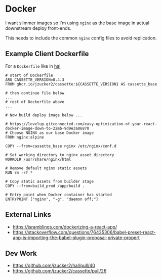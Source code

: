 # Docker

I want slimmer images so I'm using `nginx` as the base image in actual downstream deploy front-ends.

This needs to include the common `nginx` config files to avoid replication.

## Example Client Dockerfile

For a `Dockerfile` like in [hal](https://github.com/jzucker2/hal/pull/40)

```
# start of Dockerfile
ARG CASSETTE_VERSION=0.4.3
FROM ghcr.io/jzucker2/cassette:${CASSETTE_VERSION} AS cassette_base

# then continue file below
...
# rest of Dockerfile above
...

# Now build deploy image below ...

# https://levelup.gitconnected.com/easy-optimization-of-your-react-docker-image-down-to-22mb-9d9e3a06870
# Choose NGINX as our base Docker image
FROM nginx:alpine

COPY --from=cassette_base nginx /etc/nginx/conf.d

# Set working directory to nginx asset directory
WORKDIR /usr/share/nginx/html

# Remove default nginx static assets
RUN rm -rf *

# Copy static assets from builder stage
COPY --from=build_prod /app/build .

# Entry point when Docker container has started
ENTRYPOINT ["nginx", "-g", "daemon off;"]
```

## External Links

* https://jsramblings.com/dockerizing-a-react-app/
* https://stackoverflow.com/questions/76435306/babel-preset-react-app-is-importing-the-babel-plugin-proposal-private-propert

## Dev Work

* https://github.com/jzucker2/hal/pull/40
* https://github.com/jzucker2/cassette/pull/26
